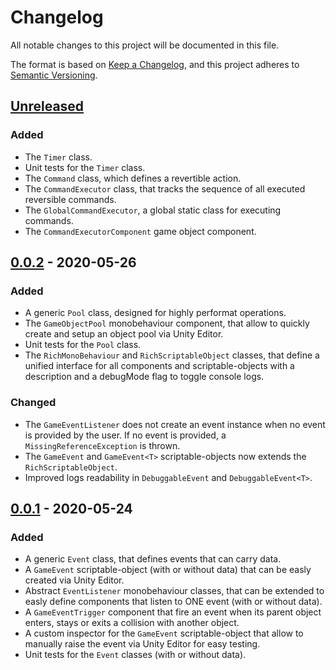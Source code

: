 # Changelog
All notable changes to this project will be documented in this file.

The format is based on [Keep a Changelog][], and this project adheres to [Semantic Versioning][].  

[Keep a Changelog]: https://keepachangelog.com/en/1.0.0/
[Semantic Versioning]: https://semver.org/spec/v2.0.0.html


## [Unreleased]
### Added
 - 	The `Timer` class.
 - 	Unit tests for the `Timer` class.
 -  The `Command` class, which defines a revertible action.
 - 	The `CommandExecutor` class, that tracks the sequence of all executed reversible commands.
 -  The `GlobalCommandExecutor`, a global static class for executing commands.
 -  The `CommandExecutorComponent` game object component. 
 

## [0.0.2] - 2020-05-26
### Added
 - 	A generic `Pool` class, designed for highly performat operations.
 - 	The `GameObjectPool` monobehaviour component, that allow to quickly create and setup an object pool 
 	via Unity Editor.
 -  Unit tests for the `Pool` class.
 -	The `RichMonoBehaviour` and `RichScriptableObject` classes, that define a unified interface for all 
	components and scriptable-objects with a description and a debugMode flag to toggle console logs.

### Changed
 -	The `GameEventListener` does not create an event instance when no event is provided by the user. 
	If no event is provided, a `MissingReferenceException` is thrown.
 -	The `GameEvent` and `GameEvent<T>` scriptable-objects now extends the `RichScriptableObject`.
 -	Improved logs readability in `DebuggableEvent` and `DebuggableEvent<T>`.


## [0.0.1] - 2020-05-24
### Added
 - 	A generic `Event` class, that defines events that can carry data.
 -  A `GameEvent` scriptable-object (with or without data) that can be easly created via Unity Editor.
 -  Abstract `EventListener` monobehaviour classes, that can be extended to easly define components that 
    listen to ONE event (with or without data).
 -  A `GameEventTrigger` component that fire an event when its parent object enters, stays or exits a 
    collision with another object.
 -  A custom inspector for the `GameEvent` scriptable-object that allow to manually raise the event via 
    Unity Editor for easy testing.
 -  Unit tests for the `Event` classes (with or without data).


[Unreleased]: https://github.com/Amheklerior/unity-core-library/compare/0.0.2...HEAD
[0.0.2]: https://github.com/Amheklerior/unity-core-library/compare/0.0.1...0.0.2
[0.0.1]: https://github.com/Amheklerior/unity-core-library/tree/0.0.1